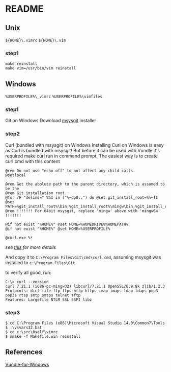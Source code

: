 README
========================================

Unix
----------------------------------------
`${HOME}\.vimrc`
`${HOME}\.vim`

### step1
```
make reinstall
make vim=/usr/bin/vim reinstall
```

Windows
----------------------------------------
`%USERPROFILE%\_vimrc`
`%USERPROFILE%\vimfiles`

### step1
Git on Windows
Download [msysgit](https://git-for-windows.github.io/) installer

### step2
Curl (bundled with msysgit) on Windows
Installing Curl on Windows is easy as Curl is bundled with msysgit! But before it can be used with Vundle it's required make curl run in command prompt. The easiest way is to create curl.cmd with this content
```
@rem Do not use "echo off" to not affect any child calls.
@setlocal

@rem Get the abolute path to the parent directory, which is assumed to be the
@rem Git installation root.
@for /F "delims=" %%I in ("%~dp0..") do @set git_install_root=%%~fI
@set PATH=%git_install_root%\bin;%git_install_root%\mingw\bin;%git_install_root%\mingw64\bin;%PATH%
@rem !!!!!!! For 64bit msysgit, replace 'mingw' above with 'mingw64' !!!!!!!

@if not exist "%HOME%" @set HOME=%HOMEDRIVE%%HOMEPATH%
@if not exist "%HOME%" @set HOME=%USERPROFILE%

@curl.exe %*
```
*see [this](https://gist.github.com/gmarik/912993) for more details*

And copy it to `C:\Program Files\Git\cmd\curl.cmd`, assuming msysgit was installed to `c:\Program Files\Git`

to verify all good, run:
```
C:\> curl --version
curl 7.21.1 (i686-pc-mingw32) libcurl/7.21.1 OpenSSL/0.9.8k zlib/1.2.3
Protocols: dict file ftp ftps http https imap imaps ldap ldaps pop3 pop3s rtsp smtp smtps telnet tftp
Features: Largefile NTLM SSL SSPI libz
```

### step3
```
$ cd C:\Program Files (x86)\Microsoft Visual Studio 14.0\Common7\Tools
$ .\vsvars32.bat
$ cd c:\src\0self\vimrc
$ nmake -f Makefile.win reinstall
```

References
----------
[Vundle-for-Windows](https://github.com/VundleVim/Vundle.vim/wiki/Vundle-for-Windows)
